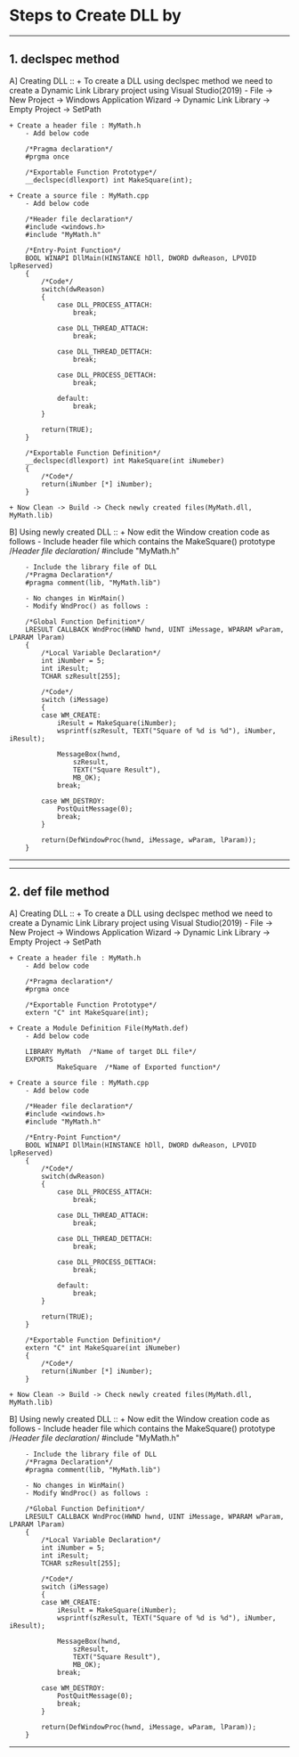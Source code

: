 # Steps to Create DLL by------------------------## 1. declspec method ##A] Creating DLL ::	+ To create a DLL using declspec method we need to create a Dynamic Link Library project using Visual Studio(2019)		- File -> New Project -> Windows Application Wizard -> Dynamic Link Library -> Empty Project -> SetPath	+ Create a header file : MyMath.h		- Add below code				/*Pragma declaration*/		#prgma once				/*Exportable Function Prototype*/		__declspec(dllexport) int MakeSquare(int);			+ Create a source file : MyMath.cpp		- Add below code				/*Header file declaration*/		#include <windows.h>		#include "MyMath.h"				/*Entry-Point Function*/		BOOL WINAPI DllMain(HINSTANCE hDll, DWORD dwReason, LPVOID lpReserved)		{			/*Code*/			switch(dwReason)			{				case DLL_PROCESS_ATTACH:					break;								case DLL_THREAD_ATTACH:					break;									case DLL_THREAD_DETTACH:					break;									case DLL_PROCESS_DETTACH:					break;								default:					break;			}						return(TRUE);		}				/*Exportable Function Definition*/		__declspec(dllexport) int MakeSquare(int iNumeber)		{			/*Code*/			return(iNumber [*] iNumber);		}	+ Now Clean -> Build -> Check newly created files(MyMath.dll, MyMath.lib)B] Using newly created DLL ::	+ Now edit the Window creation code as follows		- Include header file which contains the MakeSquare() prototype		/*Header file declaration*/		#include "MyMath.h"		- Include the library file of DLL		/*Pragma Declaration*/		#pragma comment(lib, "MyMath.lib")		- No changes in WinMain()		- Modify WndProc() as follows :				/*Global Function Definition*/		LRESULT CALLBACK WndProc(HWND hwnd, UINT iMessage, WPARAM wParam, LPARAM lParam)		{			/*Local Variable Declaration*/			int iNumber = 5;			int iResult;			TCHAR szResult[255];			/*Code*/			switch (iMessage)			{			case WM_CREATE:				iResult = MakeSquare(iNumber);				wsprintf(szResult, TEXT("Square of %d is %d"), iNumber, iResult);				MessageBox(hwnd,					szResult,					TEXT("Square Result"),					MB_OK);				break;			case WM_DESTROY:				PostQuitMessage(0);				break;			}			return(DefWindowProc(hwnd, iMessage, wParam, lParam));		}------------------------------------------------## 2. def file method ##A] Creating DLL ::	+ To create a DLL using declspec method we need to create a Dynamic Link Library project using Visual Studio(2019)		- File -> New Project -> Windows Application Wizard -> Dynamic Link Library -> Empty Project -> SetPath	+ Create a header file : MyMath.h		- Add below code				/*Pragma declaration*/		#prgma once				/*Exportable Function Prototype*/		extern "C" int MakeSquare(int);		+ Create a Module Definition File(MyMath.def)		- Add below code 				LIBRARY	MyMath	/*Name of target DLL file*/		EXPORTS				MakeSquare	/*Name of Exported function*/			+ Create a source file : MyMath.cpp		- Add below code				/*Header file declaration*/		#include <windows.h>		#include "MyMath.h"				/*Entry-Point Function*/		BOOL WINAPI DllMain(HINSTANCE hDll, DWORD dwReason, LPVOID lpReserved)		{			/*Code*/			switch(dwReason)			{				case DLL_PROCESS_ATTACH:					break;								case DLL_THREAD_ATTACH:					break;									case DLL_THREAD_DETTACH:					break;									case DLL_PROCESS_DETTACH:					break;								default:					break;			}						return(TRUE);		}				/*Exportable Function Definition*/		extern "C" int MakeSquare(int iNumeber)		{			/*Code*/			return(iNumber [*] iNumber);		}	+ Now Clean -> Build -> Check newly created files(MyMath.dll, MyMath.lib)B] Using newly created DLL ::	+ Now edit the Window creation code as follows		- Include header file which contains the MakeSquare() prototype		/*Header file declaration*/		#include "MyMath.h"		- Include the library file of DLL		/*Pragma Declaration*/		#pragma comment(lib, "MyMath.lib")		- No changes in WinMain()		- Modify WndProc() as follows :				/*Global Function Definition*/		LRESULT CALLBACK WndProc(HWND hwnd, UINT iMessage, WPARAM wParam, LPARAM lParam)		{			/*Local Variable Declaration*/			int iNumber = 5;			int iResult;			TCHAR szResult[255];			/*Code*/			switch (iMessage)			{			case WM_CREATE:				iResult = MakeSquare(iNumber);				wsprintf(szResult, TEXT("Square of %d is %d"), iNumber, iResult);				MessageBox(hwnd,					szResult,					TEXT("Square Result"),					MB_OK);				break;			case WM_DESTROY:				PostQuitMessage(0);				break;			}			return(DefWindowProc(hwnd, iMessage, wParam, lParam));		}------------------------